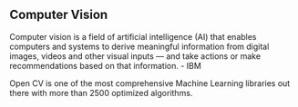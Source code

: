 ## Computer Vision ##

Computer vision is a field of artificial intelligence (AI) that enables computers and systems to derive meaningful information from digital images, videos and other visual inputs — and take actions or make recommendations based on that information. - IBM  
  
Open CV is one of the most comprehensive Machine Learning libraries out there with more than 2500 optimized algorithms.  
